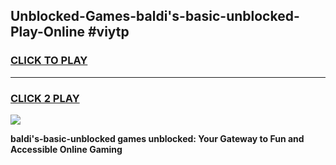 
## Unblocked-Games-baldi's-basic-unblocked-Play-Online #viytp
<h3>
<a href="https://news.freeplayer.one?title=baldi's-basic-unblocked&ref=3">CLICK TO PLAY</a></h3>
<hr>

<h3>
<a href="https://news.freeplayer.one?title=baldi's-basic-unblocked&ref=3">CLICK 2 PLAY</a>
  
</h3>

<a href="https://news.freeplayer.one?title=baldi's-basic-unblocked&ref=3"><img src="https://clearcache.store/games.png"></a>


**baldi's-basic-unblocked games unblocked: Your Gateway to Fun and Accessible Online Gaming**
